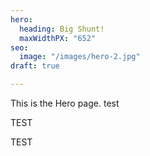 ```yaml
---
hero:
  heading: Big Shunt!
  maxWidthPX: "652"
seo:
  image: "/images/hero-2.jpg"
draft: true

---
```

This is the Hero page. test

TEST

TEST